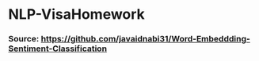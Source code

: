 # NLP-VisaHomework

### Source: https://github.com/javaidnabi31/Word-Embeddding-Sentiment-Classification
